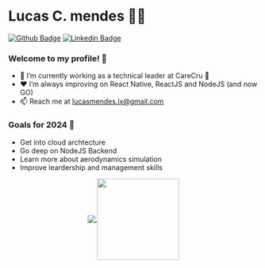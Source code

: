 # Lucas C. mendes 👨‍💻

[![Github Badge](https://img.shields.io/badge/-Github-000?style=flat-square&logo=Github&logoColor=white&link=https://github.com/LordMendes)](https://github.com/LordMendes) [![Linkedin Badge](https://img.shields.io/badge/-LinkedIn-blue?style=flat-square&logo=Linkedin&logoColor=white&link=https://www.linkedin.com/in/devmendes/)](https://www.linkedin.com/in/lucas-c-mendes/)

### Welcome to my profile! 👋

- 👤 I’m currently working as a technical leader at CareCru :rocket:
- ❤ I’m always improving on React Native, ReactJS and NodeJS (and now GO)
- 📫 Reach me at lucasmendes.lx@gmail.com

 ### Goals for 2024 :rocket:
 - Get into cloud archtecture
 - Go deep on NodeJS Backend
 - Learn more about aerodynamics simulation
 - Improve leardership and management skills

<p align="center">
  <a href="https://github.com/LordMendes">
    <img
      align="center"
      src="https://github-readme-stats.vercel.app/api/top-langs/?username=LordMendes&layout=compact&theme=synthwave"
    />
  </a>
  <a href="https://github.com/LordMendes">
    <img
      align="center"
      height="165"
      src="https://github-readme-stats.vercel.app/api?username=LordMendes&count_private=true&show_icons=true&custom_title=Github%20Status&hide=issues&theme=synthwave"
    />
  </a>

</p>



